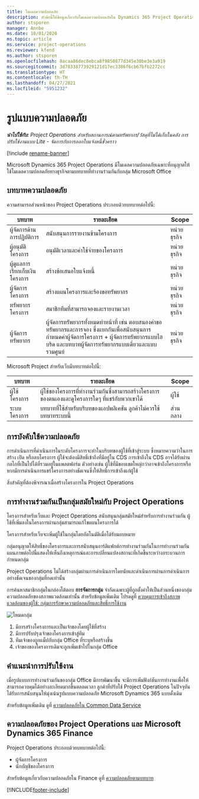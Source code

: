 ```yaml
---
title: โมเดลความปลอดภัย
description: หัวข้อนี้ให้ข้อมูลเกี่ยวกับโมเดลความปลอดภัยใน Dynamics 365 Project Operations
author: stsporen
manager: Annbe
ms.date: 10/01/2020
ms.topic: article
ms.service: project-operations
ms.reviewer: kfend
ms.author: stsporen
ms.openlocfilehash: 8acaa86dec8ebca8f9850877d345e30be3e3a919
ms.sourcegitcommit: 3d78338773929121d17ec3386f6cb67bfb2272cc
ms.translationtype: HT
ms.contentlocale: th-TH
ms.lasthandoff: 04/27/2021
ms.locfileid: "5951232"
---
```

# <a name="security-model"></a>รูปแบบความปลอดภัย

_**นำไปใช้กับ:** Project Operations สำหรับสถานการณ์ตามทรัพยากร/วัสดุที่ไม่ได้เก็บในคลัง การปรับใช้งานแบบ Lite - จัดการกับการออกใบแจ้งหนี้ชั่วคราว_

[!include [rename-banner](~/includes/cc-data-platform-banner.md)]

Microsoft Dynamics 365 Project Operations มีโมเดลความปลอดภัยเฉพาะที่อนุญาตให้ใช้โมเดลความปลอดภัยทางธุรกิจตามบทบาทที่ทำงานร่วมกันกับกลุ่ม Microsoft Office 


## <a name="security-roles"></a>บทบาทความปลอดภัย
ความสามารถส่วนหน้าของ Project Operations ประกอบด้วยบทบาทต่อไปนี้:

| บทบาท                          | รายละเอียด                                                                                                                                                                 | Scope |
|-------------------------------|-----------------------------------------------------------------------------------------------------------------------------------------------------------------------------|------|
| ผู้จัดการด้านการปฏิบัติการ              | สนับสนุนการรายงานข้ามโครงการ                                                                                                            | หน่วยธุรกิจ              |
| ผู้อนุมัติโครงการ              | อนุมัติเวลาและค่าใช้จ่ายของโครงการ                                                                                                                              | หน่วยธุรกิจ |
| ผู้ดูแลการเรียกเก็บเงินโครงการ | สร้างข้อเสนอใบแจ้งหนี้                                                                                                                                                 | หน่วยธุรกิจ |
| ผู้จัดการโครงการ               | สร้างแผนโครงการและร้องขอทรัพยากร                                                                                                                              | หน่วยธุรกิจ |
| ทรัพยากรโครงการ              | สมาชิกทีมที่สามารถจองและรายงานเวลา                                                                                                          | หน่วยธุรกิจ|
| ผู้จัดการทรัพยากร              | ผู้จัดการทรัพยากรทั้งหมดทำหน้าที่ เช่น ตอบสนองคำขอทรัพยากรและการจอง ซึ่งแยกกันเพื่อสนับสนุนการกำหนดค่าผู้จัดการโครงการ + ผู้จัดการทรัพยากรแบบไฮบริด และบทบาทผู้จัดการทรัพยากรแบบเดี่ยวและแบบรวมศูนย์ | หน่วยธุรกิจ |


Microsoft Project สำหรับเว็บมีบทบาทต่อไปนี้:

| บทบาท           | รายละเอียด                                                                                                        | Scope  |
|----------------|--------------------------------------------------------------------------------------------------------------------|--------|
| ผู้ใช้โครงการ   | ผู้ใช้ของโครงการที่ทำงานร่วมกันซึ่งสามารถสร้างโครงการของตนเองและดูโครงการใดๆ ที่แชร์กับพวกเขาได้ | ผู้ใช้   |
| ระบบโครงการ | บทบาทที่ใช้สำหรับบริบทของแอปพลิเคชัน ลูกค้าไม่ควรใช้บทบาทระบบนี้                                    | ส่วนกลาง |

## <a name="security-enforcement"></a>การบังคับใช้ความปลอดภัย
การดำเนินการที่ดำเนินการในระดับโครงการจะทำในบริบทของผู้ใช้ที่เข้าสู่ระบบ ซึ่งหมายความว่าในการสร้าง เปิด หรือลบโครงการ ผู้ใช้จะต้องมีสิทธิ์เข้าถึงที่มีอยู่ใน CDS การเข้าถึงใน CDS อาจได้รับผ่านกลไกที่เป็นไปได้ที่รวมอยู่ในแพลตฟอร์ม ตัวอย่างเช่น ผู้ใช้ที่มีขอบเขตใหญ่กว่าอาจเข้าถึงโครงการหรือหากมีการดำเนินการแชร์โครงการอย่างชัดเจนซึ่งให้สิทธิ์การเข้าถึงแก่ผู้ใช้

สิ่งสำคัญที่ต้องพิจารณาเมื่อสร้างโครงการใน Project Operations

## <a name="modern-group-collaboration-with-project-operations"></a>การทำงานร่วมกันเป็นกลุ่มสมัยใหม่กับ Project Operations
โครงการสำหรับเว็บและ Project Operations สนับสนุนกลุ่มสมัยใหม่สำหรับการทำงานร่วมกัน ผู้ใช้ที่เพิ่มลงในโครงการผ่านกลุ่มสามารถแก้ไขแผนโครงการได้

โครงการสำหรับเว็บจะเพิ่มผู้ใช้ในกลุ่มโดยอัตโนมัติเมื่อได้รับมอบหมาย

กลุ่มอนุญาตให้สิทธิ์ของโครงการและการสนับสนุนอาร์ติแฟกต์การทำงานร่วมกันในการทำงานร่วมกัน แผนภาพต่อไปนี้แสดงให้เห็นถึงเหตุการณ์และการเปลี่ยนแปลงสถานะที่เกิดขึ้นระหว่างกระบวนการกำหนดกลุ่ม

Project Operations ไม่ได้สร้างกลุ่มผ่านการดำเนินการโดยนัยและดำเนินการผ่านการดำเนินการอย่างชัดเจนของกลุ่มที่กดเท่านั้น

การค้นหาสมาชิกกลุ่มในกล่องโต้ตอบ **การจัดการกลุ่ม** จำกัดเฉพาะผู้ที่ถูกตั้งค่าให้เป็นส่วนหนึ่งของกลุ่มความปลอดภัยของสภาพแวดล้อมเท่านั้น สำหรับข้อมูลเพิ่มเติม โปรดดูที่ [ควบคุมการเข้าถึงสภาพแวดล้อมของผู้ใช้: กลุ่มการรักษาความปลอดภัยและสิทธิ์การใช้งาน](/power-platform/admin/control-user-access)

![โหมดกลุ่ม](./media/groupsmode.png)

1. มีการสร้างโครงการและเป็นเจ้าของโดยผู้ใช้ที่สร้าง
2. มีการปรับปรุงเจ้าของโครงการเข้าสู่ทีม
3. ทีมเจ้าของถูกแม็ปกับกลุ่ม Office ที่ระบุหรือสร้างขึ้น
4. เจ้าของของโครงการเดิมจะถูกเพิ่มเข้าไปในกลุ่ม Office

## <a name="deployment-recommendation"></a>คำแนะนำการปรับใช้งาน
เมื่อรูปแบบการทำงานร่วมกันของกลุ่ม Office มีการพัฒนาขึ้น จะมีการเพิ่มฟังก์ชันการทำงานเพื่อให้สามารถควบคุมได้อย่างละเอียดมากขึ้นตลอดเวลา ลูกค้าที่ปรับใช้ Project Operations ในปัจจุบันได้รับการสนับสนุนให้มุ่งเน้นรูปแบบความปลอดภัย Microsoft Dynamics 365 แบบดั้งเดิม

สำหรับข้อมูลเพิ่มเติม ดูที่ [ความปลอดภัยใน Common Data Service](/power-platform/admin/wp-security)

## <a name="project-operations-and-microsoft-dynamics-365-finance-security"></a>ความปลอดภัยของ Project Operations และ Microsoft Dynamics 365 Finance
Project Operations ประกอบด้วยบทบาทต่อไปนี้:

- ผู้จัดการโครงการ
- นักบัญชีของโครงการ

สำหรับข้อมูลเกี่ยวกับความปลอดภัยใน Finance ดูที่ [ความปลอดภัยตามบทบาท](/dynamics365/fin-ops-core/dev-itpro/sysadmin/role-based-security)




[!INCLUDE[footer-include](../includes/footer-banner.md)]